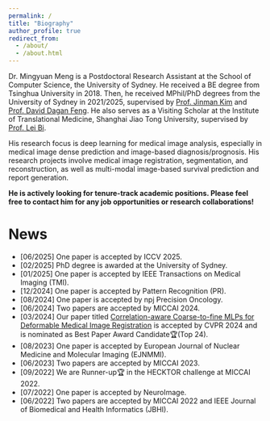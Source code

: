 ```yaml
---
permalink: /
title: "Biography"
author_profile: true
redirect_from: 
  - /about/
  - /about.html
---
```


Dr. Mingyuan Meng is a Postdoctoral Research Assistant at the School of Computer Science, the University of Sydney. He received a BE degree from Tsinghua University in 2018. Then, he received MPhil/PhD degrees from the University of Sydney in 2021/2025, supervised by [Prof. Jinman Kim](https://www.sydney.edu.au/engineering/about/our-people/academic-staff/jinman-kim.html) and [Prof. David Dagan Feng](https://scholar.google.com/citations?user=89py58oAAAAJ&hl=en). He also serves as a Visiting Scholar at the Institute of Translational Medicine, Shanghai Jiao Tong University, supervised by [Prof. Lei Bi](http://lei.bi/).

His research focus is deep learning for medical image analysis, especially in medical image dense prediction and image-based diagnosis/prognosis. His research projects involve medical image registration, segmentation, and reconstruction, as well as multi-modal image-based survival prediction and report generation. 

**He is actively looking for tenure-track academic positions. Please feel free to contact him for any job opportunities or research collaborations!**

News
======
* [06/2025] One paper is accepted by ICCV 2025. 
* [02/2025] PhD degree is awarded at the University of Sydney.
* [01/2025] One paper is accepted by IEEE Transactions on Medical Imaging (TMI).
* [12/2024] One paper is accepted by Pattern Recognition (PR).
* [08/2024] One paper is accepted by npj Precision Oncology.
* [06/2024] Two papers are accepted by MICCAI 2024.
* [03/2024] Our paper titled [Correlation-aware Coarse-to-fine MLPs for Deformable Medical Image Registration](https://arxiv.org/abs/2406.00123) is accepted by CVPR 2024 and is nominated as Best Paper Award Candidate🏆(Top 24).
* [08/2023] One paper is accepted by European Journal of Nuclear Medicine and Molecular Imaging (EJNMMI).
* [06/2023] Two papers are accepted by MICCAI 2023.
* [09/2022] We are Runner-up🏆 in the HECKTOR challenge at MICCAI 2022.
* [07/2022] One paper is accepted by NeuroImage. 
* [06/2022] Two papers are accepted by MICCAI 2022 and IEEE Journal of Biomedical and Health Informatics (JBHI).

